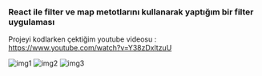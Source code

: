 <h3>React ile filter ve map metotlarını kullanarak yaptığım bir filter uygulaması </h3>

Projeyi kodlarken çektiğim youtube videosu : https://www.youtube.com/watch?v=Y38zDxltzuU


![img1](https://github.com/emrahbyz/Search-Filter-App/assets/146847947/c415dd16-5370-42c8-8d63-3caace7bbb0c)
![img2](https://github.com/emrahbyz/Search-Filter-App/assets/146847947/85d87572-0fb0-4ec2-88f1-4edb05503007)
![img3](https://github.com/emrahbyz/Search-Filter-App/assets/146847947/10cc3f1b-38a7-4c16-80cb-4173c638b69c)
